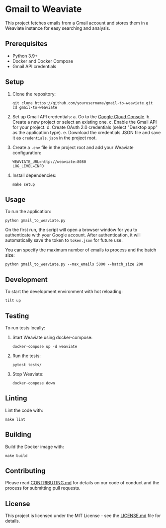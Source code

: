 # Gmail to Weaviate

This project fetches emails from a Gmail account and stores them in a Weaviate instance for easy searching and analysis.

## Prerequisites

- Python 3.9+
- Docker and Docker Compose
- Gmail API credentials

## Setup

1. Clone the repository:
   ```
   git clone https://github.com/yourusername/gmail-to-weaviate.git
   cd gmail-to-weaviate
   ```

2. Set up Gmail API credentials:
   a. Go to the [Google Cloud Console](https://console.cloud.google.com/).
   b. Create a new project or select an existing one.
   c. Enable the Gmail API for your project.
   d. Create OAuth 2.0 credentials (select "Desktop app" as the application type).
   e. Download the credentials JSON file and save it as `credentials.json` in the project root.

3. Create a `.env` file in the project root and add your Weaviate configuration:
   ```
   WEAVIATE_URL=http://weaviate:8080
   LOG_LEVEL=INFO
   ```

4. Install dependencies:
   ```
   make setup
   ```

## Usage

To run the application:

```
python gmail_to_weaviate.py
```

On the first run, the script will open a browser window for you to authenticate with your Google account. After authentication, it will automatically save the token to `token.json` for future use.

You can specify the maximum number of emails to process and the batch size:

```
python gmail_to_weaviate.py --max_emails 5000 --batch_size 200
```

## Development

To start the development environment with hot reloading:

```
tilt up
```

## Testing

To run tests locally:

1. Start Weaviate using docker-compose:
   ```
   docker-compose up -d weaviate
   ```

2. Run the tests:
   ```
   pytest tests/
   ```

3. Stop Weaviate:
   ```
   docker-compose down
   ```

## Linting

Lint the code with:

```
make lint
```

## Building

Build the Docker image with:

```
make build
```

## Contributing

Please read [CONTRIBUTING.md](CONTRIBUTING.md) for details on our code of conduct and the process for submitting pull requests.

## License

This project is licensed under the MIT License - see the [LICENSE.md](LICENSE.md) file for details.
